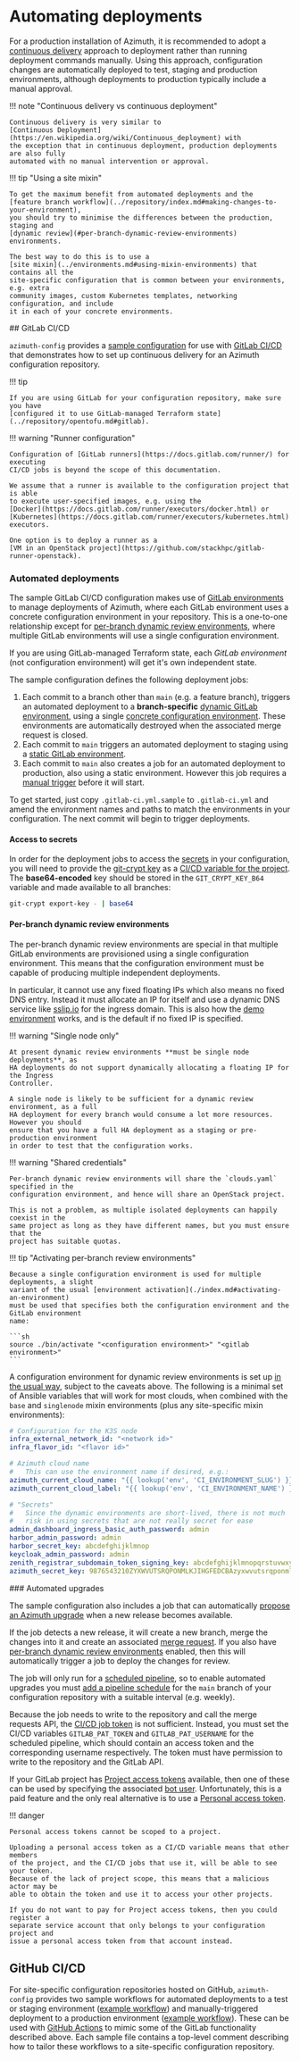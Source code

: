 # Automating deployments

For a production installation of Azimuth, it is recommended to adopt a
[continuous delivery](https://en.wikipedia.org/wiki/Continuous_delivery) approach to
deployment rather than running deployment commands manually. Using this approach,
configuration changes are automatically deployed to test, staging and production
environments, although deployments to production typically include a manual approval.

!!! note  "Continuous delivery vs continuous deployment"

    Continuous delivery is very similar to
    [Continuous Deployment](https://en.wikipedia.org/wiki/Continuous_deployment) with
    the exception that in continuous deployment, production deployments are also fully
    automated with no manual intervention or approval.

!!! tip  "Using a site mixin"

    To get the maximum benefit from automated deployments and the
    [feature branch workflow](../repository/index.md#making-changes-to-your-environment),
    you should try to minimise the differences between the production, staging and
    [dynamic review](#per-branch-dynamic-review-environments) environments.

    The best way to do this is to use a
    [site mixin](../environments.md#using-mixin-environments) that contains all the
    site-specific configuration that is common between your environments, e.g. extra
    community images, custom Kubernetes templates, networking configuration, and include
    it in each of your concrete environments.

## GitLab CI/CD

`azimuth-config` provides a
[sample configuration](https://github.com/stackhpc/azimuth-config/blob/stable/.gitlab-ci.yml.sample)
for use with [GitLab CI/CD](https://docs.gitlab.com/ee/ci/) that demonstrates how to
set up continuous delivery for an Azimuth configuration repository.

!!! tip

    If you are using GitLab for your configuration repository, make sure you have
    [configured it to use GitLab-managed Terraform state](../repository/opentofu.md#gitlab).

!!! warning "Runner configuration"

    Configuration of [GitLab runners](https://docs.gitlab.com/runner/) for executing
    CI/CD jobs is beyond the scope of this documentation.

    We assume that a runner is available to the configuration project that is able
    to execute user-specified images, e.g. using the
    [Docker](https://docs.gitlab.com/runner/executors/docker.html) or
    [Kubernetes](https://docs.gitlab.com/runner/executors/kubernetes.html) executors.

    One option is to deploy a runner as a
    [VM in an OpenStack project](https://github.com/stackhpc/gitlab-runner-openstack).

### Automated deployments

The sample GitLab CI/CD configuration makes use of
[GitLab environments](https://docs.gitlab.com/ee/ci/environments/) to manage
deployments of Azimuth, where each GitLab environment uses a concrete configuration
environment in your repository. This is a one-to-one relationship except for
[per-branch dynamic review environments](#per-branch-dynamic-review-environments),
where multiple GitLab environments will use a single configuration environment.

If you are using GitLab-managed Terraform state, each *GitLab environment* (not
configuration environment) will get it's own independent state.

The sample configuration defines the following deployment jobs:

  1. Each commit to a branch other than `main` (e.g. a feature branch), triggers an
     automated deployment to a **branch-specific**
     [dynamic GitLab environment](https://docs.gitlab.com/ee/ci/environments/#create-a-dynamic-environment),
     using a single [concrete configuration environment](../environments.md). These
     environments are automatically destroyed when the associated merge request is
     closed.
  2. Each commit to `main` triggers an automated deployment to staging using a
     [static GitLab environment](https://docs.gitlab.com/ee/ci/environments/#create-a-static-environment).
  3. Each commit to `main` also creates a job for an automated deployment to
     production, also using a static environment. However this job requires a
     [manual trigger](https://docs.gitlab.com/ee/ci/environments/#configure-manual-deployments)
     before it will start.

To get started, just copy `.gitlab-ci.yml.sample` to `.gitlab-ci.yml` and amend
the environment names and paths to match the environments in your configuration.
The next commit will begin to trigger deployments.

#### Access to secrets

In order for the deployment jobs to access the [secrets](../repository/secrets.md)
in your configuration, you will need to provide the
[git-crypt key](../repository/secrets.md#granting-access-to-others) as a
[CI/CD variable for the project](https://docs.gitlab.com/ee/ci/variables/#add-a-cicd-variable-to-a-project).
The **base64-encoded** key should be stored in the `GIT_CRYPT_KEY_B64` variable
and made available to all branches:

```sh
git-crypt export-key - | base64
```

#### Per-branch dynamic review environments

The per-branch dynamic review environments are special in that multiple GitLab
environments are provisioned using a single configuration environment. This means
that the configuration environment must be capable of producing multiple
independent deployments.

In particular, it cannot use any fixed floating IPs which also means no fixed DNS entry.
Instead it must allocate an IP for itself and use a dynamic DNS service like
[sslip.io](https://sslip.io/) for the ingress domain. This is also how the
[demo environment](../try.md) works, and is the default if no fixed IP is specified.

!!! warning "Single node only"

    At present dynamic review environments **must be single node deployments**, as
    HA deployments do not support dynamically allocating a floating IP for the Ingress
    Controller.

    A single node is likely to be sufficient for a dynamic review environment, as a full
    HA deployment for every branch would consume a lot more resources. However you should
    ensure that you have a full HA deployment as a staging or pre-production environment
    in order to test that the configuration works.

!!! warning "Shared credentials"

    Per-branch dynamic review environments will share the `clouds.yaml` specified in the
    configuration environment, and hence will share an OpenStack project.

    This is not a problem, as multiple isolated deployments can happily coexist in the
    same project as long as they have different names, but you must ensure that the
    project has suitable quotas.

!!! tip "Activating per-branch review environments"

    Because a single configuration environment is used for multiple deployments, a slight
    variant of the usual [environment activation](./index.md#activating-an-environment)
    must be used that specifies both the configuration environment and the GitLab environment
    name:

    ```sh
    source ./bin/activate "<configuration environment>" "<gitlab environment>"
    ```

A configuration environment for dynamic review environments is set up
[in the usual way](../configuration/index.md), subject to the caveats above. The
following is a minimal set of Ansible variables that will work for most clouds, when
combined with the `base` and `singlenode` mixin environments (plus any site-specific
mixin environments):

```yaml
# Configuration for the K3S node
infra_external_network_id: "<network id>"
infra_flavor_id: "<flavor id>"

# Azimuth cloud name
#   This can use the environment name if desired, e.g.:
azimuth_current_cloud_name: "{{ lookup('env', 'CI_ENVIRONMENT_SLUG') }}"
azimuth_current_cloud_label: "{{ lookup('env', 'CI_ENVIRONMENT_NAME') }}"

# "Secrets"
#   Since the dynamic environments are short-lived, there is not much
#   risk in using secrets that are not really secret for ease
admin_dashboard_ingress_basic_auth_password: admin
harbor_admin_password: admin
harbor_secret_key: abcdefghijklmnop
keycloak_admin_password: admin
zenith_registrar_subdomain_token_signing_key: abcdefghijklmnopqrstuvwxyzABCDEFGHIJKLMNOPQRSTUVWXYZ0123456789AA
azimuth_secret_key: 9876543210ZYXWVUTSRQPONMLKJIHGFEDCBAzyxwvutsrqponmlkjihgfedcda00
```

### Automated upgrades

The sample configuration also includes a job that can automatically
[propose an Azimuth upgrade](../repository/index.md#upgrading-to-a-new-azimuth-release)
when a new release becomes available.

If the job detects a new release, it will create a new branch, merge the changes
into it and create an associated
[merge request](https://docs.gitlab.com/ee/user/project/merge_requests/).
If you also have
[per-branch dynamic review environments](#per-branch-dynamic-review-environments)
enabled, then this will automatically trigger a job to deploy the changes for review.

The job will only run for a
[scheduled pipeline](https://docs.gitlab.com/ee/ci/pipelines/schedules.html), so
to enable automated upgrades you must
[add a pipeline schedule](https://docs.gitlab.com/ee/ci/pipelines/schedules.html#add-a-pipeline-schedule)
for the `main` branch of your configuration repository with a suitable interval
(e.g. weekly).

Because the job needs to write to the repository and call the merge requests API,
the [CI/CD job token](https://docs.gitlab.com/ee/ci/jobs/ci_job_token.html) is not
sufficient. Instead, you must set the CI/CD variables `GITLAB_PAT_TOKEN` and
`GITLAB_PAT_USERNAME` for the scheduled pipeline, which should contain an access
token and the corresponding username respectively. The token must have permission
to write to the repository and the GitLab API.

If your GitLab project has
[Project access tokens](https://docs.gitlab.com/ee/user/project/settings/project_access_tokens.html)
available, then one of these can be used by specifying the associated
[bot user](https://docs.gitlab.com/ee/user/project/settings/project_access_tokens.html#bot-users-for-projects).
Unfortunately, this is a paid feature and the only real alternative is to use a
[Personal access token](https://docs.gitlab.com/ee/user/profile/personal_access_tokens.html).

!!! danger

    Personal access tokens cannot be scoped to a project.

    Uploading a personal access token as a CI/CD variable means that other members
    of the project, and the CI/CD jobs that use it, will be able to see your token.
    Because of the lack of project scope, this means that a malicious actor may be
    able to obtain the token and use it to access your other projects.

    If you do not want to pay for Project access tokens, then you could register a
    separate service account that only belongs to your configuration project and
    issue a personal access token from that account instead.


## GitHub CI/CD

For site-specific configuration repositories hosted on GitHub, `azimuth-config` provides two sample workflows
for automated deployments to a test or staging environment
([example workflow](https://github.com/stackhpc/azimuth-config/blob/stable/.github-deploy-staging.yml.sample))
and manually-triggered deployment to a production environment
([example workflow](https://github.com/stackhpc/azimuth-config/blob/stable/.github-deploy-prod.yml.sample)).
These can be used with [GitHub Actions](https://docs.github.com/en/actions) to mimic some of the GitLab
functionality described above. Each sample file contains a top-level comment describing how to tailor these
workflows to a site-specific configuration repository.